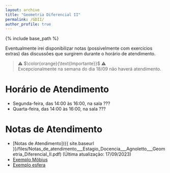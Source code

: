 ```yaml
---
layout: archive
title: "Geometria Diferencial II"
permalink: /GDII/
author_profile: true
---
```


{% include base_path %}

Eventualmente irei disponibilizar notas (possivelmente com exercícios extras) das discussões que surgirem durante o horário de atendimento.

> :warning: $\color{orange}{\text{Importante}}$ :warning:       
> Excepcionalmente na semana do dia 18/09 não haverá atendimento.

# Horário de Atendimento

- Segunda-feira, das 14:00 às 16:00, na sala ???
- Quarta-feira, das 14:00 às 16:00, na sala ???

# Notas de Atendimento

- [Notas de Atendimento]({{ site.baseurl }}/files/Notas_de_atendimento___Estagio_Docencia___Agnoletto___Geometria_Diferencial_II.pdf) (Última atualização: 17/09/2023)
- [Exemplo Möbius](https://nbviewer.org/github/marcosagnoletto/marcosagnoletto.github.io/blob/master/files/Geometria_diferencial_2-Aula1.ipynb)
- [Exemplo esfera](https://nbviewer.org/github/marcosagnoletto/marcosagnoletto.github.io/blob/master/files/Geometria_diferencia_2-Aula1ExemploEsfera.ipynb)
